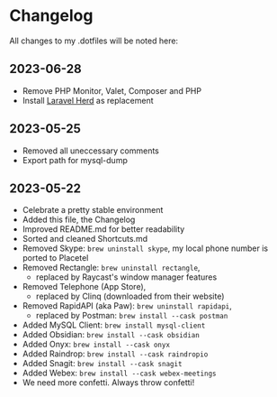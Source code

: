 # Changelog

All changes to my .dotfiles will be noted here:

## 2023-06-28

- Remove PHP Monitor, Valet, Composer and PHP
- Install [Laravel Herd](https://formulae.brew.sh/cask/herd#default) as replacement

## 2023-05-25

- Removed all uneccessary comments
- Export path for mysql-dump

## 2023-05-22

- Celebrate a pretty stable environment
- Added this file, the Changelog
- Improved README.md for better readability
- Sorted and cleaned Shortcuts.md
- Removed Skype: `brew uninstall skype`, my local phone number is ported to Placetel
- Removed Rectangle: `brew uninstall rectangle`,
  - replaced by Raycast's window manager features
- Removed Telephone (App Store),
  - replaced by Clinq (downloaded from their website)
- Removed RapidAPI (aka Paw): `brew uninstall rapidapi`,
  - replaced by Postman: `brew install --cask postman`
- Added MySQL Client: `brew install mysql-client`
- Added Obsidian: `brew install --cask obsidian`
- Added Onyx: `brew install --cask onyx`
- Added Raindrop: `brew install --cask raindropio`
- Added Snagit: `brew install --cask snagit`
- Added Webex: `brew install --cask webex-meetings`
- We need more confetti. Always throw confetti!

